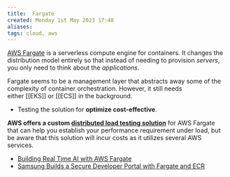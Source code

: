```yaml
---
title:  Fargate
created: Monday 1st May 2023 17:48
aliases: 
tags: cloud, aws
---
```


[AWS Fargate](https://aws.amazon.com/fargate/) is a serverless compute engine for containers. It changes the distribution model entirely so that instead of needing to provision _servers_, you only need to think about the _applications_.

Fargate seems to be a management layer that abstracts away some of the complexity of container orchestration. However, it still needs either [[EKS]] or [[ECS]] in the background.

- Testing the solution for **optimize cost-effective**.
  
**AWS offers a custom [distributed load testing solution](https://aws.amazon.com/solutions/implementations/distributed-load-testing-on-aws/)** for AWS Fargate that can help you establish your performance requirement under load, but be aware that this solution will incur costs as it utilizes several AWS services.

- [Building Real Time AI with AWS Fargate](https://aws.amazon.com/es/blogs/architecture/building-real-time-ai-with-aws-fargate/)
- [Samsung Builds a Secure Developer Portal with Fargate and ECR](https://aws.amazon.com/es/blogs/architecture/samsung-builds-a-secure-developer-portal-with-fargate-and-ecr/)
